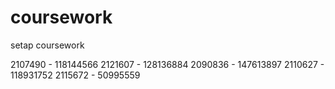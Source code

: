 # coursework
setap coursework

2107490 - 118144566
2121607 - 128136884
2090836 - 147613897
2110627 - 118931752
2115672 - 50995559